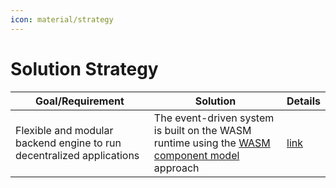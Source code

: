 ```yaml
---
icon: material/strategy
---
```


# Solution Strategy

<!-- See: https://docs.arc42.org/section-4/ -->

| Goal/Requirement | Solution | Details |
|-|-|-|
| Flexible and modular backend engine to run decentralized applications | The event-driven system is built on the WASM runtime using the [WASM component model](https://component-model.bytecodealliance.org/design/why-component-model.html) approach| [link](./05_building_block_view/hermes_core.md) |
